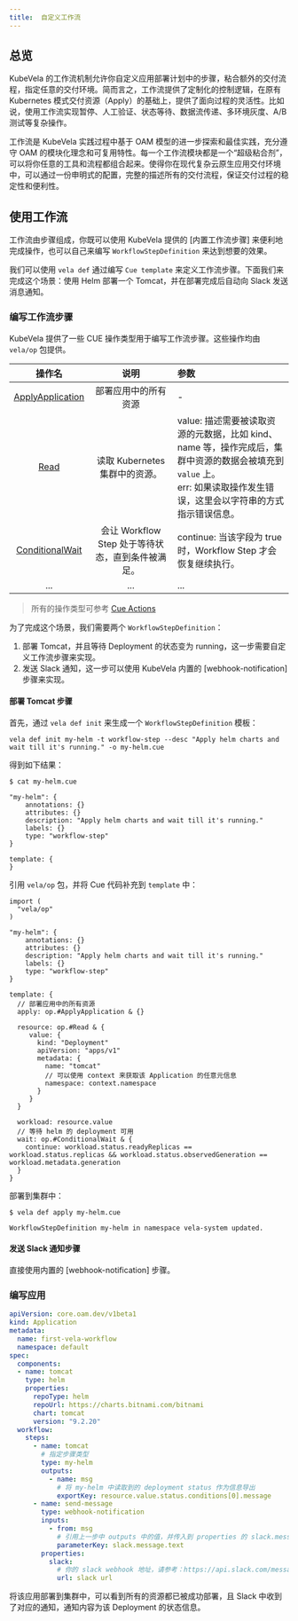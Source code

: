 ```yaml
---
title:  自定义工作流
---
```


## 总览

KubeVela 的工作流机制允许你自定义应用部署计划中的步骤，粘合额外的交付流程，指定任意的交付环境。简而言之，工作流提供了定制化的控制逻辑，在原有 Kubernetes 模式交付资源（Apply）的基础上，提供了面向过程的灵活性。比如说，使用工作流实现暂停、人工验证、状态等待、数据流传递、多环境灰度、A/B 测试等复杂操作。

工作流是 KubeVela 实践过程中基于 OAM 模型的进一步探索和最佳实践，充分遵守 OAM 的模块化理念和可复用特性。每一个工作流模块都是一个“超级粘合剂”，可以将你任意的工具和流程都组合起来。使得你在现代复杂云原生应用交付环境中，可以通过一份申明式的配置，完整的描述所有的交付流程，保证交付过程的稳定性和便利性。

## 使用工作流

工作流由步骤组成，你既可以使用 KubeVela 提供的 [内置工作流步骤] 来便利地完成操作，也可以自己来编写 `WorkflowStepDefinition` 来达到想要的效果。

我们可以使用 `vela def` 通过编写 `Cue template` 来定义工作流步骤。下面我们来完成这个场景：使用 Helm 部署一个 Tomcat，并在部署完成后自动向 Slack 发送消息通知。

### 编写工作流步骤

KubeVela 提供了一些 CUE 操作类型用于编写工作流步骤。这些操作均由 `vela/op` 包提供。

| 操作名 | 说明 | 参数 |
| :---: | :--: | :-- |
| [ApplyApplication](./cue-actions#apply) | 部署应用中的所有资源 | - |
| [Read](./cue-actions#read) | 读取 Kubernetes 集群中的资源。 | value: 描述需要被读取资源的元数据，比如 kind、name 等，操作完成后，集群中资源的数据会被填充到 `value` 上。<br /> err: 如果读取操作发生错误，这里会以字符串的方式指示错误信息。 |
| [ConditionalWait](./cue-actions#conditionalwait) | 会让 Workflow Step 处于等待状态，直到条件被满足。 | continue: 当该字段为 true 时，Workflow Step 才会恢复继续执行。 |
| ... | ... | ... |

> 所有的操作类型可参考 [Cue Actions](./cue-actions)

为了完成这个场景，我们需要两个 `WorkflowStepDefinition`：

1. 部署 Tomcat，并且等待 Deployment 的状态变为 running，这一步需要自定义工作流步骤来实现。
2. 发送 Slack 通知，这一步可以使用 KubeVela 内置的 [webhook-notification] 步骤来实现。

#### 部署 Tomcat 步骤

首先，通过 `vela def init` 来生成一个 `WorkflowStepDefinition` 模板：

```shell
vela def init my-helm -t workflow-step --desc "Apply helm charts and wait till it's running." -o my-helm.cue
```

得到如下结果：
```shell
$ cat my-helm.cue

"my-helm": {
	annotations: {}
	attributes: {}
	description: "Apply helm charts and wait till it's running."
	labels: {}
	type: "workflow-step"
}

template: {
}
```

引用 `vela/op` 包，并将 Cue 代码补充到 `template` 中：

```
import (
  "vela/op"
)

"my-helm": {
	annotations: {}
	attributes: {}
	description: "Apply helm charts and wait till it's running."
	labels: {}
	type: "workflow-step"
}

template: {
  // 部署应用中的所有资源
  apply: op.#ApplyApplication & {}

  resource: op.#Read & {
     value: {
       kind: "Deployment"
       apiVersion: "apps/v1"
       metadata: {
         name: "tomcat"
         // 可以使用 context 来获取该 Application 的任意元信息
         namespace: context.namespace
       }
     }
  }

  workload: resource.value
  // 等待 helm 的 deployment 可用
  wait: op.#ConditionalWait & {
    continue: workload.status.readyReplicas == workload.status.replicas && workload.status.observedGeneration == workload.metadata.generation
  }
}
```

部署到集群中：

```shell
$ vela def apply my-helm.cue

WorkflowStepDefinition my-helm in namespace vela-system updated.
```

#### 发送 Slack 通知步骤

直接使用内置的 [webhook-notification] 步骤。

### 编写应用

```yaml
apiVersion: core.oam.dev/v1beta1
kind: Application
metadata:
  name: first-vela-workflow
  namespace: default
spec:
  components:
  - name: tomcat
    type: helm
    properties:
      repoType: helm
      repoUrl: https://charts.bitnami.com/bitnami
      chart: tomcat
      version: "9.2.20"
  workflow:
    steps:
      - name: tomcat
        # 指定步骤类型
        type: my-helm
        outputs:
          - name: msg
            # 将 my-helm 中读取到的 deployment status 作为信息导出
            exportKey: resource.value.status.conditions[0].message
      - name: send-message
        type: webhook-notification
        inputs:
          - from: msg
            # 引用上一步中 outputs 中的值，并传入到 properties 的 slack.message.text 中作为输入
            parameterKey: slack.message.text 
        properties:
          slack:
            # 你的 slack webhook 地址，请参考：https://api.slack.com/messaging/webhooks
            url: slack url
```

将该应用部署到集群中，可以看到所有的资源都已被成功部署，且 Slack 中收到了对应的通知，通知内容为该 Deployment 的状态信息。